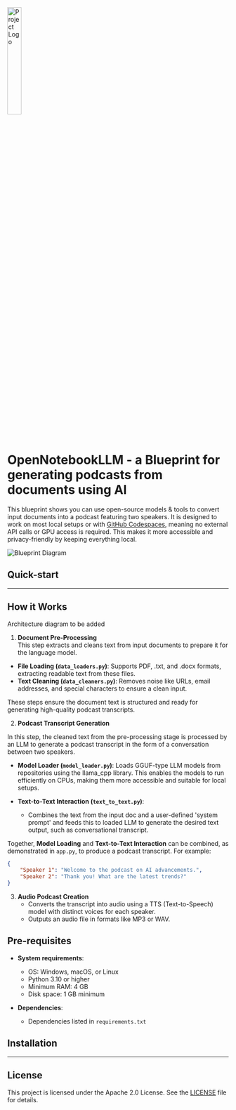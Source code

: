 <img src="./images/Blueprints-logo.png" alt="Project Logo" style="width:25%;">

# OpenNotebookLLM - a Blueprint for generating podcasts from documents using AI

This blueprint shows you can use open-source models & tools to convert input documents into a podcast featuring two speakers. 
It is designed to work on most local setups or with [GitHub Codespaces](https://github.com/codespaces/new?hide_repo_select=true&ref=main&repo=888426876&skip_quickstart=true), meaning no external API calls or GPU access is required. This makes it more accessible and privacy-friendly by keeping everything local.

![Blueprint Diagram](./images/blueprint-diagram.png)

## Quick-start

---

## How it Works

Architecture diagram to be added

1. **Document Pre-Processing**  
This step extracts and cleans text from input documents to prepare it for the language model.

- **File Loading (`data_loaders.py`)**: Supports PDF, .txt, and .docx formats, extracting readable text from these files.  
- **Text Cleaning (`data_cleaners.py`)**: Removes noise like URLs, email addresses, and special characters to ensure a clean input.

These steps ensure the document text is structured and ready for generating high-quality podcast transcripts.

2. **Podcast Transcript Generation**  

In this step, the cleaned text from the pre-processing stage is processed by an LLM to generate a podcast transcript in the form of a conversation between two speakers.

- **Model Loader (`model_loader.py`)**: Loads GGUF-type LLM models from repositories using the llama_cpp library. This enables the models to run efficiently on CPUs, making them more accessible and suitable for local setups.

- **Text-to-Text Interaction (`text_to_text.py`)**:
  - Combines the text from the input doc and a user-defined 'system prompt' and feeds this to loaded LLM to generate the desired text output, such as conversational transcript.

Together, **Model Loading** and **Text-to-Text Interaction** can be combined, as demonstrated in `app.py`, to produce a podcast transcript. For example:  
```json
{
    "Speaker 1": "Welcome to the podcast on AI advancements.",
    "Speaker 2": "Thank you! What are the latest trends?"
}
```

3. **Audio Podcast Creation**  
   - Converts the transcript into audio using a TTS (Text-to-Speech) model with distinct voices for each speaker.
   - Outputs an audio file in formats like MP3 or WAV.


## Pre-requisites

- **System requirements**:
  - OS: Windows, macOS, or Linux
  - Python 3.10 or higher
  - Minimum RAM: 4 GB
  - Disk space: 1 GB minimum

- **Dependencies**:
  - Dependencies listed in `requirements.txt`

## Installation

---


## License

This project is licensed under the Apache 2.0 License. See the [LICENSE](LICENSE) file for details.
